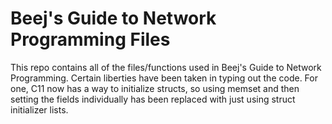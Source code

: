 # Beej's Guide to Network Programming Files

This repo contains all of the files/functions
used in Beej's Guide to Network Programming.
Certain liberties have been taken in typing out
the code. For one, C11 now has a way to initialize
structs, so using memset and then setting the fields
individually has been replaced with just using
struct initializer lists.
